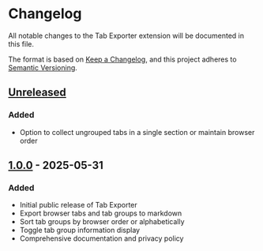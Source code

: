 # Changelog

All notable changes to the Tab Exporter extension will be documented in this file.

The format is based on [Keep a Changelog](https://keepachangelog.com/en/1.0.0/),
and this project adheres to [Semantic Versioning](https://semver.org/spec/v2.0.0.html).

## [Unreleased]
### Added
- Option to collect ungrouped tabs in a single section or maintain browser order

## [1.0.0] - 2025-05-31
### Added
- Initial public release of Tab Exporter
- Export browser tabs and tab groups to markdown
- Sort tab groups by browser order or alphabetically
- Toggle tab group information display
- Comprehensive documentation and privacy policy

[Unreleased]: https://github.com/johngibbs/TabExporter/compare/v1.0.0...HEAD
[1.0.0]: https://github.com/johngibbs/TabExporter/releases/tag/v1.0.0
